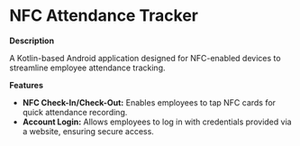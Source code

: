 # NFC Attendance Tracker

**Description**

A Kotlin-based Android application designed for NFC-enabled devices to streamline employee attendance tracking.

**Features**

* **NFC Check-In/Check-Out:**  Enables employees to tap NFC cards for quick attendance recording.
* **Account Login:**  Allows employees to log in with credentials provided via a website, ensuring secure access.

